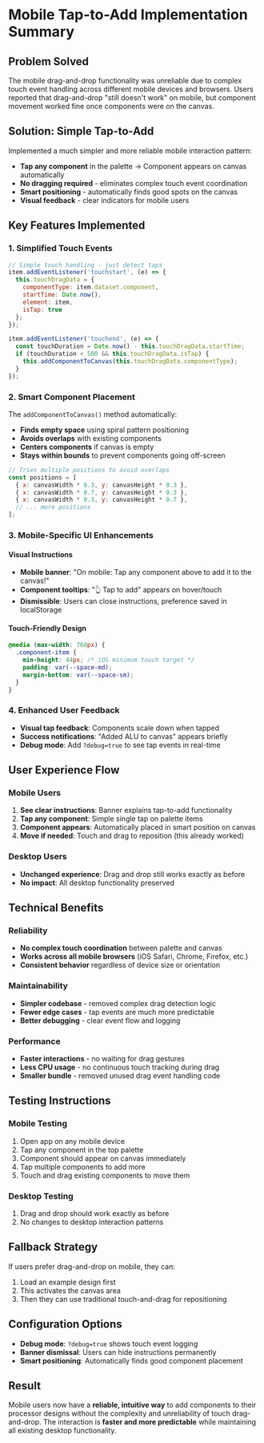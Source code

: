 # Mobile Tap-to-Add Implementation Summary

## Problem Solved
The mobile drag-and-drop functionality was unreliable due to complex touch event handling across different mobile devices and browsers. Users reported that drag-and-drop "still doesn't work" on mobile, but component movement worked fine once components were on the canvas.

## Solution: Simple Tap-to-Add
Implemented a much simpler and more reliable mobile interaction pattern:
- **Tap any component** in the palette → Component appears on canvas automatically
- **No dragging required** - eliminates complex touch event coordination
- **Smart positioning** - automatically finds good spots on the canvas
- **Visual feedback** - clear indicators for mobile users

## Key Features Implemented

### 1. **Simplified Touch Events**
```javascript
// Simple touch handling - just detect taps
item.addEventListener('touchstart', (e) => {
  this.touchDragData = {
    componentType: item.dataset.component,
    startTime: Date.now(),
    element: item,
    isTap: true
  };
});

item.addEventListener('touchend', (e) => {
  const touchDuration = Date.now() - this.touchDragData.startTime;
  if (touchDuration < 500 && this.touchDragData.isTap) {
    this.addComponentToCanvas(this.touchDragData.componentType);
  }
});
```

### 2. **Smart Component Placement**
The `addComponentToCanvas()` method automatically:
- **Finds empty space** using spiral pattern positioning
- **Avoids overlaps** with existing components
- **Centers components** if canvas is empty
- **Stays within bounds** to prevent components going off-screen

```javascript
// Tries multiple positions to avoid overlaps
const positions = [
  { x: canvasWidth * 0.3, y: canvasHeight * 0.3 },
  { x: canvasWidth * 0.7, y: canvasHeight * 0.3 },
  { x: canvasWidth * 0.3, y: canvasHeight * 0.7 },
  // ... more positions
];
```

### 3. **Mobile-Specific UI Enhancements**

#### **Visual Instructions**
- **Mobile banner**: "On mobile: Tap any component above to add it to the canvas!"
- **Component tooltips**: "👆 Tap to add" appears on hover/touch
- **Dismissible**: Users can close instructions, preference saved in localStorage

#### **Touch-Friendly Design**
```css
@media (max-width: 768px) {
  .component-item {
    min-height: 44px; /* iOS minimum touch target */
    padding: var(--space-md);
    margin-bottom: var(--space-sm);
  }
}
```

### 4. **Enhanced User Feedback**
- **Visual tap feedback**: Components scale down when tapped
- **Success notifications**: "Added ALU to canvas" appears briefly
- **Debug mode**: Add `?debug=true` to see tap events in real-time

## User Experience Flow

### **Mobile Users**
1. **See clear instructions**: Banner explains tap-to-add functionality
2. **Tap any component**: Simple single tap on palette items
3. **Component appears**: Automatically placed in smart position on canvas
4. **Move if needed**: Touch and drag to reposition (this already worked)

### **Desktop Users**
- **Unchanged experience**: Drag and drop still works exactly as before
- **No impact**: All desktop functionality preserved

## Technical Benefits

### **Reliability**
- **No complex touch coordination** between palette and canvas
- **Works across all mobile browsers** (iOS Safari, Chrome, Firefox, etc.)
- **Consistent behavior** regardless of device size or orientation

### **Maintainability**
- **Simpler codebase** - removed complex drag detection logic
- **Fewer edge cases** - tap events are much more predictable
- **Better debugging** - clear event flow and logging

### **Performance**
- **Faster interactions** - no waiting for drag gestures
- **Less CPU usage** - no continuous touch tracking during drag
- **Smaller bundle** - removed unused drag event handling code

## Testing Instructions

### **Mobile Testing**
1. Open app on any mobile device
2. Tap any component in the top palette
3. Component should appear on canvas immediately
4. Tap multiple components to add more
5. Touch and drag existing components to move them

### **Desktop Testing**
1. Drag and drop should work exactly as before
2. No changes to desktop interaction patterns

## Fallback Strategy
If users prefer drag-and-drop on mobile, they can:
1. Load an example design first
2. This activates the canvas area 
3. Then they can use traditional touch-and-drag for repositioning

## Configuration Options
- **Debug mode**: `?debug=true` shows touch event logging
- **Banner dismissal**: Users can hide instructions permanently
- **Smart positioning**: Automatically finds good component placement

## Result
Mobile users now have a **reliable, intuitive way** to add components to their processor designs without the complexity and unreliability of touch drag-and-drop. The interaction is **faster and more predictable** while maintaining all existing desktop functionality.
